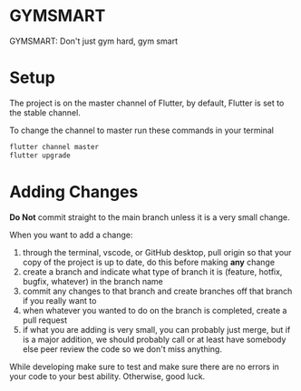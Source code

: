 # GYMSMART
GYMSMART: Don't just gym hard, gym smart

# Setup 

The project is on the master channel of Flutter, by default, Flutter is set to the stable channel.

To change the channel to master run these commands in your terminal
```bash
flutter channel master
flutter upgrade
```

# Adding Changes
**Do Not** commit straight to the main branch unless it is a very small change.

When you want to add a change:
1. through the terminal, vscode, or GitHub desktop, pull origin so that your copy of the project is up to date, do this before making **any** change
2. create a branch and indicate what type of branch it is (feature, hotfix, bugfix, whatever) in the branch name
3. commit any changes to that branch and create branches off that branch if you really want to
4. when whatever you wanted to do on the branch is completed, create a pull request
5. if what you are adding is very small, you can probably just merge, but if is a major addition, we should probably call or at least have somebody else peer review the code so we don't miss anything.

While developing make sure to test and make sure there are no errors in your code to your best ability. Otherwise, good luck.
